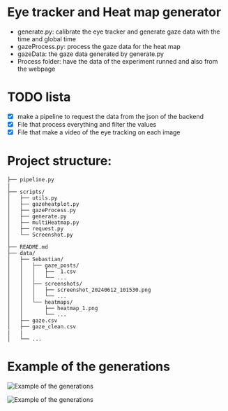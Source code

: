 # Eye tracker and Heat map generator

- generate.py: calibrate the eye tracker and generate gaze data with the time and global time
- gazeProcess.py: process the gaze data for the heat map
- gazeData: the gaze data generated by generate.py
- Process folder: have the data of the experiment runned and also from the webpage

# TODO lista

- [x] make a pipeline to request the data from the json of the backend
- [x] File that process everything and filter the values
- [x] File that make a video of the eye tracking on each image

# Project structure:

```
├── pipeline.py
|
├── scripts/
│   ├── utils.py
│   ├── gazeheatplot.py
│   ├── gazeProcess.py
│   ├── generate.py
│   ├── multiHeatmap.py
│   ├── request.py
│   └── Screenshot.py
│
├── README.md
├── data/
│   ├── Sebastian/
│   │   ├── gaze_posts/
│   │   │   ├──  1.csv
│   │   │   └── ...
│   │   ├── screenshots/
│   │   │   ├── screenshot_20240612_101530.png
│   │   │   └── ...
│   │   └── heatmaps/
│   │       ├── heatmap_1.png
│   │       └── ...
│   ├── gaze.csv
│   ├── gaze_clean.csv
|   |
│   └── ...
```

# Example of the generations

![Example of the generations](https://github.com/sebastianbreguel/FacebookEyeTracker/tree/main/data/nn/heatmaps/nn_heatmap_0.png)

![Example of the generations](https://github.com/sebastianbreguel/FacebookEyeTracker/tree/main/data/nn/scanpath/nn_scanpath_0.png)

